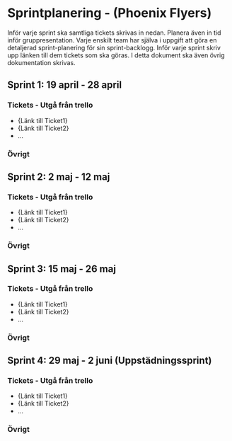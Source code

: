 # Sprintplanering - (Phoenix Flyers)
Inför varje sprint ska samtliga tickets skrivas in nedan. Planera även in tid inför gruppresentation. Varje enskilt team har själva i uppgift att göra en detaljerad sprint-planering för sin sprint-backlogg. Inför varje sprint skriv upp länken till dem tickets som ska göras. I detta dokument ska även övrig dokumentation skrivas.
## Sprint 1: 19 april - 28 april
### Tickets - Utgå från trello
* {Länk till Ticket1}
* {Länk till Ticket2}
* ...
### Övrigt
## Sprint 2: 2 maj - 12 maj
### Tickets - Utgå från trello
* {Länk till Ticket1}
* {Länk till Ticket2}
* ...
### Övrigt
## Sprint 3: 15 maj - 26 maj
### Tickets - Utgå från trello
* {Länk till Ticket1}
* {Länk till Ticket2}
* ...
### Övrigt
## Sprint 4: 29 maj - 2 juni (Uppstädningssprint)
### Tickets - Utgå från trello
* {Länk till Ticket1}
* {Länk till Ticket2}
* ...
### Övrigt

